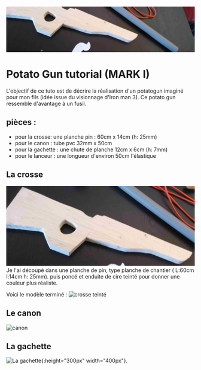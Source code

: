 ![pièces](./pieces.jpg)

# Potato Gun tutorial (MARK I)
L'objectif de ce tuto est de décrire la réalisation d'un potatogun imaginé pour mon fils (idée issue du visionnage d'Iron man 3).
Ce potato gun ressemble d'avantage à un fusil.

## pièces :
- pour la crosse: une planche pin : 60cm x 14cm (h: 25mm) 
- pour le canon : tube pvc 32mm x 50cm 
- pour la gachette : une chute de planche 12cm x 6cm (h: 7mm)
- pour le lanceur : une longueur d'environ 50cm l'élastique

## La crosse
![crosse brute](./crosse1.jpg)
Je l'ai découpé dans une planche de pin, type planche de chantier ( L:60cm l:14cm h: 25mm).
puis poncé et enduite de cire teinté pour donner une couleur plus réaliste.
 
Voici le modèle terminé :
![crosse teinté](https://mbenzekri.github.io/potatogun/crosse2.jpg)

## Le canon
![canon](https://mbenzekri.github.io/potatogun/canon.jpg)

## La gachette
![La gachette](https://mbenzekri.github.io/potatogun/gachette.jpg){:height="300px" width="400px"}.
